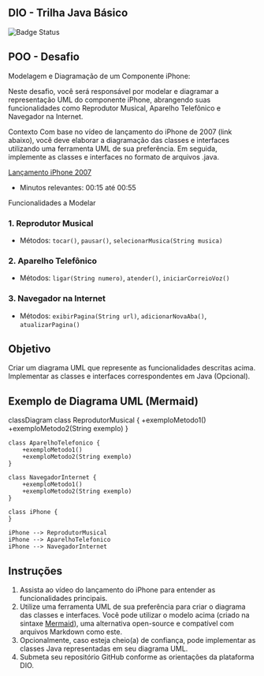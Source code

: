 ## DIO - Trilha Java Básico
![Badge Status](http://img.shields.io/static/v1?label=STATUS&message=closed&color=GREEN&style=for-the-badge)

## POO - Desafio

Modelagem e Diagramação de um Componente iPhone:

Neste desafio, você será responsável por modelar e diagramar a representação UML do componente iPhone, abrangendo suas funcionalidades como Reprodutor Musical, Aparelho Telefônico e Navegador na Internet.

Contexto
Com base no vídeo de lançamento do iPhone de 2007 (link abaixo), você deve elaborar a diagramação das classes e interfaces utilizando uma ferramenta UML de sua preferência. Em seguida, implemente as classes e interfaces no formato de arquivos .java.

[Lançamento iPhone 2007](https://www.youtube.com/watch?v=9ou608QQRq8)

- Minutos relevantes: 00:15 até 00:55

Funcionalidades a Modelar

### 1. Reprodutor Musical
- Métodos: `tocar()`, `pausar()`, `selecionarMusica(String musica)`
### 2. Aparelho Telefônico
- Métodos: `ligar(String numero)`, `atender()`, `iniciarCorreioVoz()`
### 3. Navegador na Internet
- Métodos: `exibirPagina(String url)`, `adicionarNovaAba()`, `atualizarPagina()`

## Objetivo

Criar um diagrama UML que represente as funcionalidades descritas acima.
Implementar as classes e interfaces correspondentes em Java (Opcional).

## Exemplo de Diagrama UML (Mermaid)

classDiagram
    class ReprodutorMusical {
        +exemploMetodo1()
        +exemploMetodo2(String exemplo)
    }

    class AparelhoTelefonico {
        +exemploMetodo1()
        +exemploMetodo2(String exemplo)
    }

    class NavegadorInternet {
        +exemploMetodo1()
        +exemploMetodo2(String exemplo)
    }

    class iPhone {
    }

    iPhone --> ReprodutorMusical
    iPhone --> AparelhoTelefonico
    iPhone --> NavegadorInternet

## Instruções
1. Assista ao vídeo do lançamento do iPhone para entender as funcionalidades principais.
2. Utilize uma ferramenta UML de sua preferência para criar o diagrama das classes e interfaces. Você pode utilizar o modelo acima (criado na sintaxe [Mermaid](https://mermaid.js.org/)), uma alternativa open-source e compatível com arquivos Markdown como este.
3. Opcionalmente, caso esteja cheio(a) de confiança, pode implementar as classes Java representadas em seu diagrama UML.
4. Submeta seu repositório GitHub conforme as orientações da plataforma DIO.